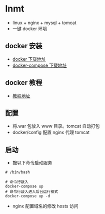 # lnmt

- linux + nginx + mysql + tomcat
- 一键 docker 环境

## docker 安装

- [docker 下载地址](https://docs.docker.com/engine/install/)
- [docker-compose 下载地址](https://docs.docker.com/compose/install/)

## docker 教程

- [教程地址](https://www.kancloud.cn/thinkphp/weekly/1293369)

## 配置

- 将.war 包放入 www 目录。tomcat 自动打包
- docker/config 配置 nginx 代理 tomcat

## 启动

- 敲以下命令启动服务

```
# /bin/bash

# 命令行敲入
docker-compose up
# 命令行敲入进入后台运行模式
docker-compose up -d

```

- nginx 配置域名的修改 hosts 访问
